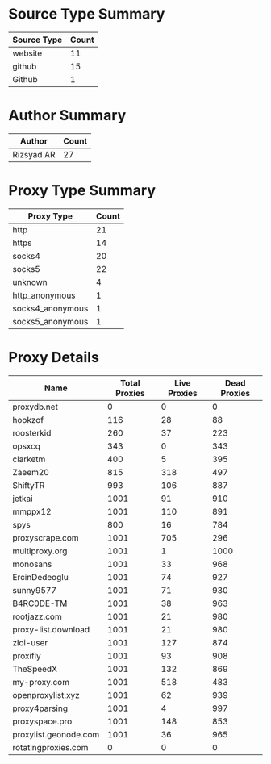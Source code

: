 # Source Type Summary

| Source Type | Count |
|-------------|-------|
| website | 11 |
| github | 15 |
| Github | 1 |


# Author Summary

| Author | Count |
|--------|-------|
| Rizsyad AR | 27 |


# Proxy Type Summary

| Proxy Type | Count |
|------------|-------|
| http | 21 |
| https | 14 |
| socks4 | 20 |
| socks5 | 22 |
| unknown | 4 |
| http_anonymous | 1 |
| socks4_anonymous | 1 |
| socks5_anonymous | 1 |


# Proxy Details

| Name | Total Proxies | Live Proxies | Dead Proxies |
|------|---------------|--------------|---------------|
| proxydb.net | 0 | 0 | 0 |
| hookzof | 116 | 28 | 88 |
| roosterkid | 260 | 37 | 223 |
| opsxcq | 343 | 0 | 343 |
| clarketm | 400 | 5 | 395 |
| Zaeem20 | 815 | 318 | 497 |
| ShiftyTR | 993 | 106 | 887 |
| jetkai | 1001 | 91 | 910 |
| mmppx12 | 1001 | 110 | 891 |
| spys | 800 | 16 | 784 |
| proxyscrape.com | 1001 | 705 | 296 |
| multiproxy.org | 1001 | 1 | 1000 |
| monosans | 1001 | 33 | 968 |
| ErcinDedeoglu | 1001 | 74 | 927 |
| sunny9577 | 1001 | 71 | 930 |
| B4RC0DE-TM | 1001 | 38 | 963 |
| rootjazz.com | 1001 | 21 | 980 |
| proxy-list.download | 1001 | 21 | 980 |
| zloi-user | 1001 | 127 | 874 |
| proxifly | 1001 | 93 | 908 |
| TheSpeedX | 1001 | 132 | 869 |
| my-proxy.com | 1001 | 518 | 483 |
| openproxylist.xyz | 1001 | 62 | 939 |
| proxy4parsing | 1001 | 4 | 997 |
| proxyspace.pro | 1001 | 148 | 853 |
| proxylist.geonode.com | 1001 | 36 | 965 |
| rotatingproxies.com | 0 | 0 | 0 |
